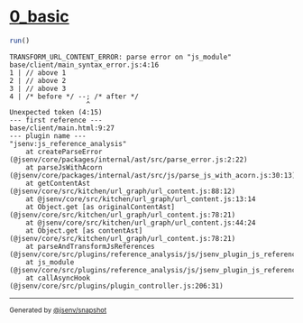 # [0_basic](../../js_module_syntax_error_build.test.mjs#L15)

```js
run()
```

```console
TRANSFORM_URL_CONTENT_ERROR: parse error on "js_module"
base/client/main_syntax_error.js:4:16
1 | // above 1
2 | // above 2
3 | // above 3
4 | /* before */ --; /* after */
                   ^
Unexpected token (4:15)
--- first reference ---
base/client/main.html:9:27
--- plugin name ---
"jsenv:js_reference_analysis"
    at createParseError (@jsenv/core/packages/internal/ast/src/parse_error.js:2:22)
    at parseJsWithAcorn (@jsenv/core/packages/internal/ast/src/js/parse_js_with_acorn.js:30:13)
    at getContentAst (@jsenv/core/src/kitchen/url_graph/url_content.js:88:12)
    at @jsenv/core/src/kitchen/url_graph/url_content.js:13:14
    at Object.get [as originalContentAst] (@jsenv/core/src/kitchen/url_graph/url_content.js:78:21)
    at @jsenv/core/src/kitchen/url_graph/url_content.js:44:24
    at Object.get [as contentAst] (@jsenv/core/src/kitchen/url_graph/url_content.js:78:21)
    at parseAndTransformJsReferences (@jsenv/core/src/plugins/reference_analysis/js/jsenv_plugin_js_reference_analysis.js:140:18)
    at js_module (@jsenv/core/src/plugins/reference_analysis/js/jsenv_plugin_js_reference_analysis.js:22:18)
    at callAsyncHook (@jsenv/core/src/plugins/plugin_controller.js:206:31)
```

---

<sub>
  Generated by <a href="https://github.com/jsenv/core/tree/main/packages/independent/snapshot">@jsenv/snapshot</a>
</sub>

